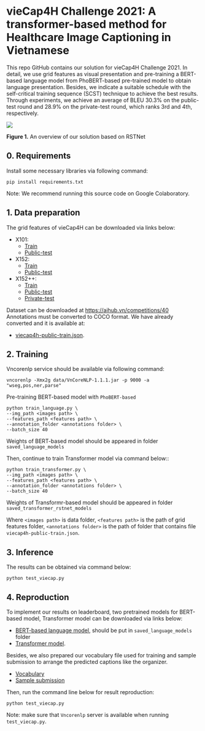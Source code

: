 # vieCap4H Challenge 2021: A transformer-based method for Healthcare Image Captioning in Vietnamese


This repo GitHub contains our solution for vieCap4H Challenge 2021. In detail, we use grid features as visual presentation and pre-training a BERT-based language model from PhoBERT-based pre-trained model to obtain language presentation. Besides, we indicate a suitable schedule with the self-critical training sequence (SCST) technique to achieve the best results. Through experiments, we achieve an average of BLEU 30.3% on the public-test round and 28.9% on the private-test round, which ranks 3rd and 4th, respectively.

![](https://i.imgur.com/LuJHJ83.png)

**Figure 1.** An overview of our solution based on RSTNet

## 0. Requirements

Install some necessary libraries via following command:

```
pip install requirements.txt
```

Note: We recommend running this source code on Google Colaboratory.

## 1. Data preparation

The grid features of vieCap4H can be downloaded via links below:

- X101:
    - [Train](https://drive.google.com/file/d/1lbuDA6gcL5HPcMqicyRD2kQ--ehY6cIV/view?usp=sharing)
    - [Public-test](https://drive.google.com/file/d/1-8j_gu8aS8rEDmsasaQ2FePUrIV9aF2r/view?usp=sharing)
- X152:
    - [Train](https://drive.google.com/file/d/1WAf8n0_9GxSwPle4OycyEJ0jIiN_E7Bu/view?usp=sharing)
    - [Public-test](https://drive.google.com/file/d/1024QBniesjPSI1KUR6-2JPPXPKIBM1wQ/view?usp=sharing)
- X152++:
    - [Train](https://drive.google.com/file/d/12cndu-64vryHPPnQbhV7IGdElphseF2z/view?usp=sharing)
    - [Public-test](https://drive.google.com/file/d/15SRL6MF9lBnbXJ3m99ole8t3WZSHjClQ/view?usp=sharing)
    - [Private-test](https://drive.google.com/file/d/166U72LCCcstJE41XXiKh7iSFxkFRU6CN/view?usp=sharing)

Dataset can be downloaded at https://aihub.vn/competitions/40
Annotations must be converted to COCO format. We have already converted and it is available at:
- [viecap4h-public-train.json](https://drive.google.com/file/d/11xsDl3ZTm84uz6BEgzIYFnPLc3SykOJO/view?usp=sharing).

## 2. Training

Vncorenlp service should be available via following command:

```
vncorenlp -Xmx2g data/VnCoreNLP-1.1.1.jar -p 9000 -a "wseg,pos,ner,parse"
```

Pre-training BERT-based model with `PhoBERT-based`
```
python train_language.py \
--img_path <images path> \
--features_path <features path> \
--annotation_folder <annotations folder> \
--batch_size 40
```

Weights of BERT-based model should be appeared in folder `saved_language_models`

Then, continue to train Transformer model via command below::

```
python train_transformer.py \
--img_path <images path> \
--features_path <features path> \
--annotation_folder <annotations folder> \
--batch_size 40
```

Weights of Transformr-based model should be appeared in folder `saved_transformer_rstnet_models`

Where `<images path>` is data folder, `<features path>` is the path of grid features folder, `<annotations folder>` is the path of folder that contains file `viecap4h-public-train.json`.

## 3. Inference

The results can be obtained via command below:

```
python test_viecap.py
```

## 4. Reproduction

To implement our results on leaderboard, two pretrained models for BERT-based model, Transformer model can be downloaded via links below:

- [BERT-based language model](https://drive.google.com/file/d/1NlpAHVLGyX_SelHseNxjSiAmKj5942OR/view?usp=sharing), should be put in `saved_language_models` folder
- [Transformer model](https://drive.google.com/file/d/11UsfZReuMU90FtY4aH7vwzLTaozcvmud/view?usp=sharing).

Besides, we also prepared our vocabulary file used for training and sample submission to arrange the predicted captions like the organizer.
- [Vocabulary](https://drive.google.com/file/d/1IYHSpwJMOg11IkhR5ALCRXiJHGI84oaL/view?usp=sharing)
- [Sample submission](https://drive.google.com/file/d/1noKu57koburNq9u2nofRkq4Mof0jpyNG/view?usp=sharing)

Then, run the command line below for result reproduction:

```
python test_viecap.py
```

Note: make sure that `Vncorenlp` server is available when running `test_viecap.py`.

